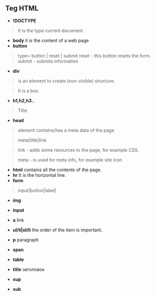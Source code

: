 ## Teg HTML

* **!DOCTYPE**
>It is the type current document.
* **body**
it is the content of a web page
* **button**
>type= button | reset | submit
reset - this button resets the form.
submit - submits information

* **div**
>is an element to create (non-visible) structure.

> It is a box.
* **h1,h2,h3..**
>Title
* **head**
> element contains/has a meta data of the page

>meta|title|link

>link -  adds some resources to the page, for example CSS.

>meta - is used for meta info, for example site icon

* **html**
contains all the  contents of the page.
* **hr**
It is the horizontal line.
* **form**
>input|button|label|
* **img**
* **input**
* **a** 
link
* **ul/li|ol/li**
the order of the item is important.
* **p** paragraph

* **span**

* **table**

* **title** заголовок

* **sup**
* **sub**

